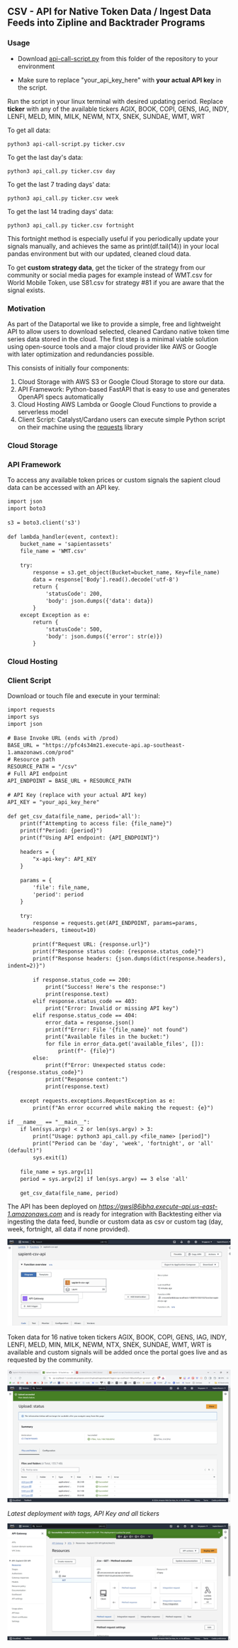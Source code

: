 ## CSV - API for Native Token Data / Ingest Data Feeds into Zipline and Backtrader Programs

### Usage

* Download [api-call-script.py](https://github.com/Sapient-Predictive-Analytics/dataportal/blob/main/api/api-call-script.py) from this folder of the repository to your environment
  
* Make sure to replace "your_api_key_here" with **your actual API key** in the script.

Run the script in your linux terminal with desired updating period.
Replace **ticker** with any of the available tickers AGIX, BOOK, COPI, GENS, IAG, INDY, LENFI, MELD, MIN, MILK, NEWM, NTX, SNEK, SUNDAE, WMT, WRT


To get all data: 
~~~
python3 api-call-script.py ticker.csv
~~~

To get the last day's data: 
~~~
python3 api_call.py ticker.csv day
~~~

To get the last 7 trading days' data: 
~~~
python3 api_call.py ticker.csv week
~~~

To get the last 14 trading days' data: 
~~~
python3 api_call.py ticker.csv fortnight
~~~

This fortnight method is especially useful if you periodically update your signals manually, and achieves the same as print(df.tail(14)) in your local pandas environment but with our updated, cleaned cloud data.

To get **custom strategy data**, get the ticker of the strategy from our community or social media pages for example instead of WMT.csv for World Mobile Token, use S81.csv for strategy #81 if you are aware that the signal exists.


### Motivation
As part of the Dataportal we like to provide a simple, free and lightweight API to allow users to download selected, cleaned Cardano native token time series data stored in the cloud. The first step is a minimal viable solution using open-source tools and a major cloud provider like AWS or Google with later optimization and redundancies possible.

This consists of initially four components:

1. Cloud Storage with AWS S3 or Google Cloud Storage to store our data.
2. API Framework: Python-based FastAPI that is easy to use and generates OpenAPI specs automatically
3. Cloud Hosting AWS Lambda or Google Cloud Functions to provide a serverless model
4. Client Script: Catalyst/Cardano users can execute simple Python script on their machine using the [requests](https://pypi.org/project/requests/) library

### Cloud Storage

### API Framework
To access any available token prices or custom signals the sapient cloud data can be accessed with an API key.

~~~
import json
import boto3

s3 = boto3.client('s3')

def lambda_handler(event, context):
    bucket_name = 'sapientassets'
    file_name = 'WMT.csv'
    
    try:
        response = s3.get_object(Bucket=bucket_name, Key=file_name)
        data = response['Body'].read().decode('utf-8')
        return {
            'statusCode': 200,
            'body': json.dumps({'data': data})
        }
    except Exception as e:
        return {
            'statusCode': 500,
            'body': json.dumps({'error': str(e)})
        }
~~~

### Cloud Hosting

### Client Script
Download or touch file and execute in your terminal:

~~~
import requests
import sys
import json

# Base Invoke URL (ends with /prod)
BASE_URL = "https://pfc4s34m21.execute-api.ap-southeast-1.amazonaws.com/prod"
# Resource path
RESOURCE_PATH = "/csv"
# Full API endpoint
API_ENDPOINT = BASE_URL + RESOURCE_PATH

# API Key (replace with your actual API key)
API_KEY = "your_api_key_here"

def get_csv_data(file_name, period='all'):
    print(f"Attempting to access file: {file_name}")
    print(f"Period: {period}")
    print(f"Using API endpoint: {API_ENDPOINT}")
    
    headers = {
        "x-api-key": API_KEY
    }
    
    params = {
        'file': file_name,
        'period': period
    }
    
    try:
        response = requests.get(API_ENDPOINT, params=params, headers=headers, timeout=10)
        
        print(f"Request URL: {response.url}")
        print(f"Response status code: {response.status_code}")
        print(f"Response headers: {json.dumps(dict(response.headers), indent=2)}")
        
        if response.status_code == 200:
            print("Success! Here's the response:")
            print(response.text)
        elif response.status_code == 403:
            print("Error: Invalid or missing API key")
        elif response.status_code == 404:
            error_data = response.json()
            print(f"Error: File '{file_name}' not found")
            print("Available files in the bucket:")
            for file in error_data.get('available_files', []):
                print(f"- {file}")
        else:
            print(f"Error: Unexpected status code: {response.status_code}")
            print("Response content:")
            print(response.text)
        
    except requests.exceptions.RequestException as e:
        print(f"An error occurred while making the request: {e}")

if __name__ == "__main__":
    if len(sys.argv) < 2 or len(sys.argv) > 3:
        print("Usage: python3 api_call.py <file_name> [period]")
        print("Period can be 'day', 'week', 'fortnight', or 'all' (default)")
        sys.exit(1)
    
    file_name = sys.argv[1]
    period = sys.argv[2] if len(sys.argv) == 3 else 'all'
    
    get_csv_data(file_name, period)
~~~

The API has been deployed on *https://gwsl86ibha.execute-api.us-east-1.amazonaws.com* and is ready for integration with Backtesting either via ingesting the data feed, bundle or custom data as csv or custom tag (day, week, fortnight, all data if none provided).


![SapientGateway](https://github.com/Sapient-Predictive-Analytics/dataportal/blob/main/api/api_gateway.jpg)

Token data for 16 native token tickers AGIX, BOOK, COPI, GENS, IAG, INDY, LENFI, MELD, MIN, MILK, NEWM, NTX, SNEK, SUNDAE, WMT, WRT is available and custom signals will be added once the portal goes live and as requested by the community.

![Uploads](https://github.com/Sapient-Predictive-Analytics/dataportal/blob/main/api/Screenshot%20(201).png)

*Latest deployment with tags, API Key and all tickers*

![Console](https://github.com/Sapient-Predictive-Analytics/dataportal/blob/main/api/apiGETmethod.jpg)
